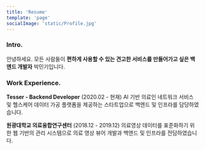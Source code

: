 ```yaml
---
title: 'Resume'
template: 'page'
socialImage: 'static/Profile.jpg'
---
```


### Intro.

안녕하세요. 모든 사람들이 **편하게 사용할 수 있는 견고한 서비스를 만들어가고 싶은 백엔드 개발자** 박민기입니다.

### Work Experience.

**Tesser - Backend Developer** (2020.02 - 현재)
AI 기반 의료인 네트워크 서비스 및 헬스케어 데이터 가공 플랫폼을 제공하는 스타트업으로 백엔드 및 인프라를 담당하였습니다.

**원광대학교 의료융합연구센터** (2018.12 - 2019.12)
의료영상 데이터를 표준화하기 위한 웹 기반의 관리 시스템으로 의료 영상 뷰어 개발과 백엔드 및 인프라를 전담하였습니다.
